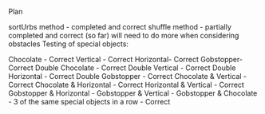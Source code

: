 Plan

sortUrbs method - completed and correct
shuffle method - partially completed and correct (so far) will need to do more when considering obstacles
Testing of special objects:

Chocolate - Correct
Vertical  - Correct
Horizontal- Correct
Gobstopper- Correct 
Double Chocolate - Correct
Double Vertical - Correct 
Double Horizontal - Correct
Double Gobstopper - Correct
Chocolate & Vertical - Correct
Chocolate & Horizontal - Correct
Horizontal & Vertical - Correct
Gobstopper & Horizontal - 
Gobstopper & Vertical -
Gobstopper & Chocolate - 
3 of the same special objects in a row - Correct
